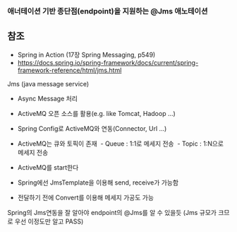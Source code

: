 ### 애너테이션 기반 종단점(endpoint)을 지원하는 @Jms 애노테이션

## 참조 ##
- Spring in Action (17장 Spring Messaging, p549)
- https://docs.spring.io/spring-framework/docs/current/spring-framework-reference/html/jms.html

Jms (java message service)
- Async Message 처리
- ActiveMQ 오픈 소스를 활용(e.g. like Tomcat, Hadoop ...)
- Spring Config로 ActiveMQ와 연동(Connector, Url ...)

- ActiveMQ는 큐와 토픽이 존재
  - Queue : 1:1로 메세지 전송
  - Topic : 1:N으로 메세지 전송
  
- ActiveMQ를 start한다

- Spring에선 JmsTemplate을 이용해 send, receive가 가능함
- 전달하기 전에 Convert를 이용해 메세지 가공도 가능

Spring의 Jms연동을 잘 알아야 endpoint의 @Jms를 알 수 있을듯 (Jms 규모가 크므로 우선 이정도만 알고 PASS)
